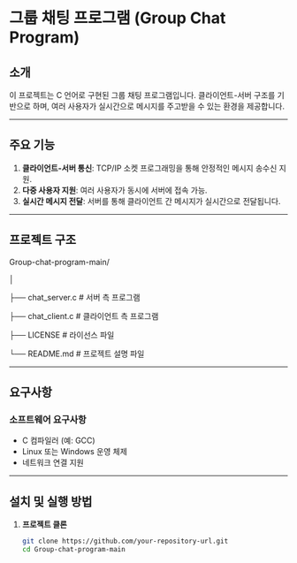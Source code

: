 # 그룹 채팅 프로그램 (Group Chat Program)

## 소개
이 프로젝트는 C 언어로 구현된 그룹 채팅 프로그램입니다. 클라이언트-서버 구조를 기반으로 하며, 여러 사용자가 실시간으로 메시지를 주고받을 수 있는 환경을 제공합니다.

---

## 주요 기능
1. **클라이언트-서버 통신**: TCP/IP 소켓 프로그래밍을 통해 안정적인 메시지 송수신 지원.
2. **다중 사용자 지원**: 여러 사용자가 동시에 서버에 접속 가능.
3. **실시간 메시지 전달**: 서버를 통해 클라이언트 간 메시지가 실시간으로 전달됩니다.

---

## 프로젝트 구조
Group-chat-program-main/ 

│ 

├── chat_server.c          # 서버 측 프로그램 

├── chat_client.c          # 클라이언트 측 프로그램 

├── LICENSE                # 라이선스 파일 

└── README.md              # 프로젝트 설명 파일


---

## 요구사항

### 소프트웨어 요구사항
- C 컴파일러 (예: GCC)
- Linux 또는 Windows 운영 체제
- 네트워크 연결 지원

---

## 설치 및 실행 방법

1. **프로젝트 클론**
   ```bash
   git clone https://github.com/your-repository-url.git
   cd Group-chat-program-main
